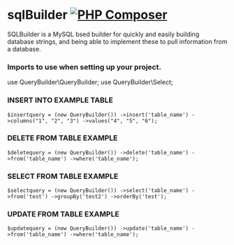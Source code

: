 # sqlBuilder [![PHP Composer](https://github.com/vertanzil/SQLBuilder/actions/workflows/php.yml/badge.svg)](https://github.com/vertanzil/SQLBuilder/actions/workflows/php.yml)
SQLBuilder is a MySQL bsed builder for quickly and easily building database strings,
and being able to implement these to pull information from a database.

### Imports to use when setting up your project.

use QueryBuilder\QueryBuilder;
use QueryBuilder\Select;


### INSERT INTO EXAMPLE TABLE
`$insertquery = (new QueryBuilder())
    ->insert('table_name')
    ->columns("1", "2", "3")
    ->values("4", "5", "6");`

### DELETE FROM TABLE EXAMPLE
`$deletequery = (new QueryBuilder())
->delete('table_name')
->from('table_name')
->where('table_name');`

### SELECT FROM TABLE EXAMPLE
`$selectquery = (new QueryBuilder())
    ->select('table_name')
    ->from('test')
    ->groupBy('test2')
    ->orderBy('test');`

### UPDATE FROM TABLE EXAMPLE
`$updatequery = (new QueryBuilder())
->update('table_name')
->from('table_name')
->where('table_name');`
